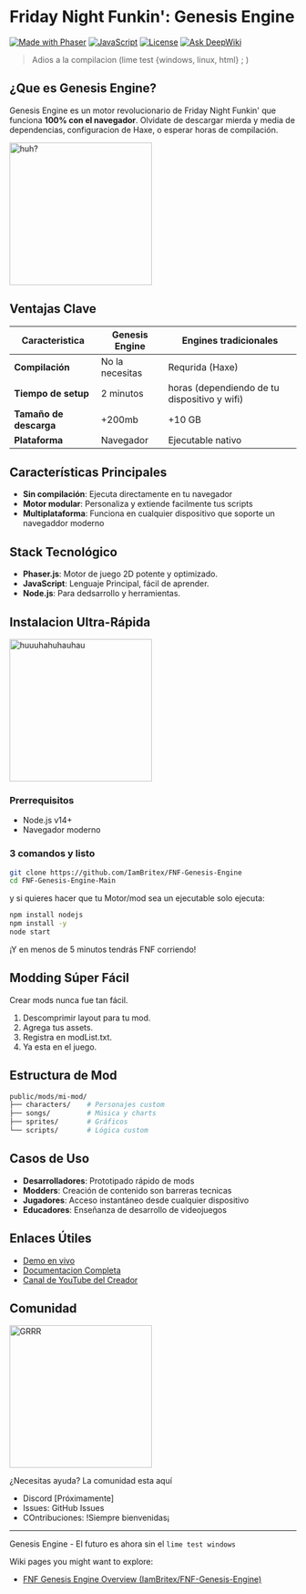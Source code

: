 # Friday Night Funkin': Genesis Engine

[![Made with Phaser](https://img.shields.io/badge/Made%20With-Phaser-red.svg?style=for-the-badge&logo=phaser)](https://phaser.io)
[![JavaScript](https://img.shields.io/badge/JavaScript-F7DF1E.svg?style=for-the-badge&logo=JavaScript&logoColor=black)](https://developer.mozilla.org/es/docs/Web/JavaScript)
[![License](https://img.shields.io/badge/license-MIT-blue.svg?style=for-the-badge)](LICENSE)
[![Ask DeepWiki](https://deepwiki.com/badge.svg)](https://deepwiki.com/IamBritex/FNF-Genesis-Engine)

> Adios a la compilacion (lime test {windows, linux, html} ; )

## ¿Que es Genesis Engine?

Genesis Engine es un motor revolucionario de Friday Night Funkin'  que funciona **100% con el navegador**. Olvidate de descargar mierda y media de dependencias, configuracion de Haxe, o esperar horas de compilación.

<img src="https://i.pinimg.com/originals/be/3c/cf/be3ccf09b438e59daba7795673839ac6.gif" width="250" alt="huh?">

## Ventajas Clave

| Caracteristica | Genesis Engine | Engines tradicionales |
|----------------|----------------|-----------------------|
|**Compilación** |No la necesitas | Requrida (Haxe) |
|**Tiempo de setup**| 2 minutos | horas (dependiendo de tu dispositivo y wifi)|
|**Tamaño de descarga**|+200mb|+10 GB|
|**Plataforma**| Navegador | Ejecutable nativo|

## Características Principales

- **Sin compilación**: Ejecuta directamente en tu navegador
- **Motor modular**: Personaliza y extiende facilmente tus scripts
- **Multiplataforma**: Funciona en cualquier dispositivo que soporte un navegaddor moderno

## Stack Tecnológico

- **Phaser.js**: Motor de juego 2D potente y optimizado.
- **JavaScript**: Lenguaje Principal, fácil de aprender.
- **Node.js**: Para dedsarrollo y herramientas.

## Instalacion Ultra-Rápida

<img src="https://i.pinimg.com/originals/65/39/5e/65395e7d4d8ea15941c538b54e293f60.gif" width="250" alt="huuuhahuhauhau">

### Prerrequisitos

- Node.js v14+
- Navegador moderno

### 3 comandos y listo
```bash
git clone https://github.com/IamBritex/FNF-Genesis-Engine
cd FNF-Genesis-Engine-Main
```
y si quieres hacer que tu Motor/mod sea un ejecutable solo ejecuta:
```bash
npm install nodejs
npm install -y
node start
```
¡Y en menos de 5 minutos tendrás FNF corriendo!

## Modding Súper Fácil

Crear mods nunca fue tan fácil.

1. Descomprimir layout para tu mod.
2. Agrega tus assets.
3. Registra en modList.txt.
4. Ya esta en el juego.

## Estructura de Mod
```bash
public/mods/mi-mod/  
├── characters/    # Personajes custom  
├── songs/         # Música y charts  
├── sprites/       # Gráficos  
└── scripts/       # Lógica custom
```

## Casos de Uso

- **Desarrolladores**: Prototipado rápido de mods
- **Modders**: Creación de contenido son barreras tecnicas
- **Jugadores**: Acceso instantáneo desde cualquier dispositivo
- **Educadores**: Enseñanza de desarrollo de videojuegos

## Enlaces Útiles
- [Demo en vivo]()
- [Documentacion Completa]()
- [Canal de YouTube del Creador]()

## Comunidad

<img src="https://i.pinimg.com/736x/6f/b3/4f/6fb34fdedecabe84396618286e0bb7f2.jpg" width="250" alt="GRRR">

¿Necesitas ayuda? La comunidad esta aquí
- Discord [Próximamente]
- Issues: GitHub Issues
- COntribuciones: !Siempre bienvenidas¡

---

Genesis Engine - El futuro es ahora sin el `lime test windows`

Wiki pages you might want to explore:  
- [FNF Genesis Engine Overview (IamBritex/FNF-Genesis-Engine)](/wiki/IamBritex/FNF-Genesis-Engine#1)